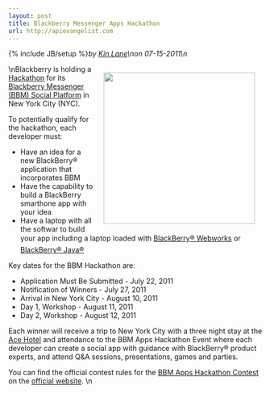 ```yaml
---
layout: post
title: Blackberry Messenger Apps Hackathon
url: http://apievangelist.com
---
```

{% include JB/setup %}<i><span class="small">by</span> <a href="https://plus.google.com/106460238807821851374" rel="author">Kin Lane</a>\n<span class="small">on</span> <span class="post-date">07-15-2011</span>\n</i><p></p>\n<a title="Hackathon" href="http://www.bbmnyc.com/01_homepage.html"><img style="padding: 15px;" src="http://kinlane-productions.s3.amazonaws.com/api-evangelist/blackberry/BlackBerry-Messenger-Apps-Hackathon-Events.png" alt="" width="300" align="right" /></a>Blackberry is holding a <a title="Hackathon" href="http://www.bbmnyc.com/01_homepage.html">Hackathon</a> for its <a title="Blackberry Messenger Social Platform" href="http://us.blackberry.com/developers/blackberrymessenger/">Blackberry Messenger (BBM) Social Platform</a> in New York City (NYC).<p></p>
To potentially qualify for the hackathon, each developer must:
<ul class="mainlist">
	<li>Have an idea for a new BlackBerry® application that incorporates BBM</li>
	<li>Have the capability to build a BlackBerry smarthone app with your idea</li>
	<li>Have a laptop with all the softwar to build your app including a laptop loaded with <a title="Blackberry Webworks" href="http://us.blackberry.com/developers/browserdev/opensource.jsp">BlackBerry® Webworks</a> or <a title="Blackberry Jaca" href="http://us.blackberry.com/developers/javaappdev/javadevenv.jsp">BlackBerry® Java®</a></li>
</ul>
Key dates for the BBM Hackathon are:
<ul class="mainlist">
	<li>Application Must Be Submitted - July 22, 2011</li>
	<li>Notification of Winners - July 27, 2011</li>
	<li>Arrival in New York City - August 10, 2011</li>
	<li>Day 1, Workshop - August 11, 2011</li>
	<li>Day 2, Workshop - August 12, 2011</li>
</ul>
Each winner will receive a trip to New York City with a three night stay at the <a title="Ace Hotel" href="http://www.acehotel.com/newyork">Ace Hotel</a> and attendance to the BBM Apps Hackathon Event where each developer can create a social app with guidance with BlackBerry® product experts, and attend Q&amp;A sessions, presentations, games and parties.<p></p>
You can find the official contest rules for the <a title="BBM Apps Hackathon Contest" href="http://www.bbmnyc.com/01_homepage.html">BBM Apps Hackathon Contest</a> on the <a title="official website" href="http://www.bbmnyc.com/01_homepage.html">official website</a>.
\n